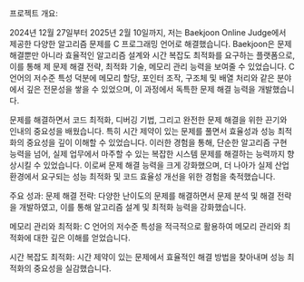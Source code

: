 프로젝트 개요:

2024년 12월 27일부터 2025년 2월 10일까지, 저는 Baekjoon Online Judge에서 제공한 다양한 알고리즘 문제를 C 프로그래밍 언어로 해결했습니다.
Baekjoon은 문제 해결뿐만 아니라 효율적인 알고리즘 설계와 시간 복잡도 최적화를 요구하는 플랫폼으로, 이를 통해 제 문제 해결 전략, 최적화 기술, 메모리 관리 능력을 보여줄 수 있었습니다. 
C 언어의 저수준 특성 덕분에 메모리 할당, 포인터 조작, 구조체 및 배열 처리와 같은 분야에서 깊은 전문성을 쌓을 수 있었으며, 이 과정에서 독특한 문제 해결 능력을 개발했습니다.

문제를 해결하면서 코드 최적화, 디버깅 기법, 그리고 완전한 문제 해결을 위한 끈기와 인내의 중요성을 배웠습니다. 특히 시간 제약이 있는 문제를 풀면서 효율성과 성능 최적화의 중요성을 깊이 이해할 수 있었습니다.
이러한 경험을 통해, 단순한 알고리즘 구현 능력을 넘어, 실제 업무에서 마주할 수 있는 복잡한 시스템 문제를 해결하는 능력까지 향상시킬 수 있었습니다. 
이로써 문제 해결 능력을 크게 강화했으며, 더 나아가 실제 산업 환경에서 요구되는 성능 최적화 및 코드 효율성 개선을 위한 경험을 축적했습니다.

주요 성과:
문제 해결 전략: 다양한 난이도의 문제를 해결하면서 문제 분석 및 해결 전략을 개발하였고, 이를 통해 알고리즘 설계 및 최적화 능력을 강화했습니다.

메모리 관리와 최적화: C 언어의 저수준 특성을 적극적으로 활용하여 메모리 관리와 최적화에 대한 깊은 이해를 얻었습니다.

시간 복잡도 최적화: 시간 제약이 있는 문제에서 효율적인 해결 방법을 찾아내며 성능 최적화의 중요성을 실감했습니다.
